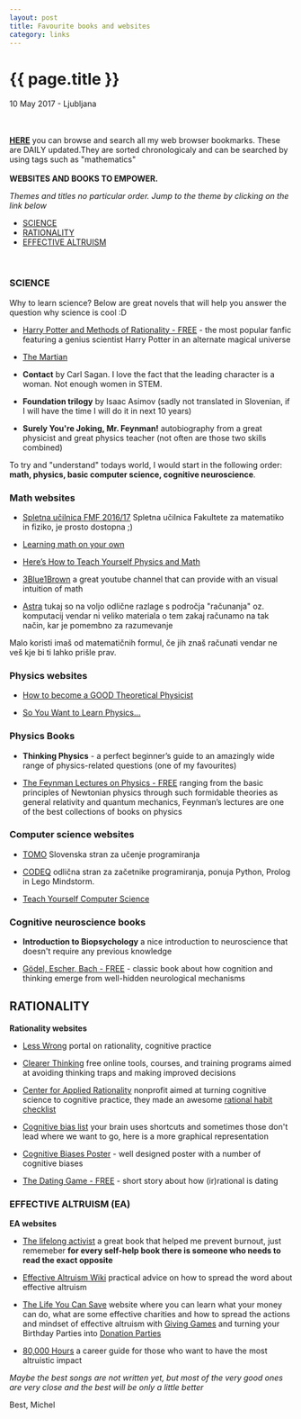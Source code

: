 ```yaml
---
layout: post
title: Favourite books and websites
category: links
---
```


{{ page.title }}
================

<p class="meta">10 May 2017 - Ljubljana</p>

<br><br>
[**HERE**](https://www.bibsonomy.org/user/michelc) you can browse and search all my web browser bookmarks. These are DAILY updated.They are sorted chronologicaly and can be searched by using tags such as "mathematics"
<br><br>
**WEBSITES AND BOOKS TO EMPOWER.**

*Themes and titles no particular order. Jump to the theme by clicking on the link below*

- [SCIENCE](#science)
- [RATIONALITY](#rationality)
- [EFFECTIVE ALTRUISM](#effective-altruism-(EA))

<br>

### SCIENCE

Why to learn science? Below are great novels that will help you answer the question why science is cool :D

- [Harry Potter and Methods of Rationality - FREE](http://hpmor.com/) - the most popular fanfic featuring a genius scientist Harry Potter in an alternate magical universe

- [The Martian](https://www.readanybook.com/ebook/the-martian-565265)

- **Contact** by Carl Sagan. 
 I love the fact that the leading character is a woman. Not enough women in STEM.

- **Foundation trilogy** by Isaac Asimov (sadly not translated in Slovenian, if I will have the time I will do it in next 10 years)

- **Surely You're Joking, Mr. Feynman!** autobiography from a great physicist and great physics teacher (not often are those two skills combined)

To try and "understand" todays world, I would start in the following order: **math, physics, basic computer science, cognitive neuroscience**.

### Math websites

- [Spletna učilnica FMF 2016/17](https://ucilnica.fmf.uni-lj.si/login/index.php) Spletna učilnica Fakultete za matematiko in fiziko, je prosto dostopna ;)

- [Learning math on your own](https://medium.com/@amathstudent/learning-math-on-your-own-39fe90c3536b)

- [Here’s How to Teach Yourself Physics and Math](https://futurism.com/want-physicist-heres-guide/)

- [3Blue1Brown](https://www.youtube.com/channel/UCYO_jab_esuFRV4b17AJtAw) a great youtube channel that can provide with an visual intuition of math

- [Astra](http://astra.si/) tukaj so na voljo odlične razlage s področja "računanja" oz. komputacij vendar ni veliko materiala o tem zakaj računamo na tak način, kar je pomembno za razumevanje

 Malo koristi imaš od matematičnih formul, če jih znaš računati vendar ne veš kje bi ti lahko prišle prav. 

### Physics websites

- [How to become a GOOD Theoretical Physicist](http://www.staff.science.uu.nl/~gadda001/goodtheorist/index.html)

- [So You Want to Learn Physics...](https://www.susanjfowler.com/blog/2016/8/13/so-you-want-to-learn-physics)

### Physics Books

- **Thinking Physics** - a perfect beginner’s guide to an amazingly wide range of physics-related questions (one of my favourites)

- [The Feynman Lectures on Physics - FREE](http://feynmanlectures.caltech.edu/) ranging from the basic principles of Newtonian physics through such formidable theories as general relativity and quantum mechanics, Feynman’s lectures are one of the best collections of books on physics

### Computer science websites

- [TOMO](https://www.projekt-tomo.si/accounts/login/?next=/course/17/) Slovenska stran za učenje programiranja 

- [CODEQ](https://codeq.si/?s=login) odlična stran za začetnike programiranja, ponuja Python, Prolog in Lego Mindstorm.

- [Teach Yourself Computer Science](https://teachyourselfcs.com/)

### Cognitive neuroscience books

- **Introduction to Biopsychology** a nice introduction to neuroscience that doesn't require any previous knowledge 

- [Gödel, Escher, Bach - FREE](https://www.physixfan.com/wp-content/files/GEBen.pdf) - classic book about how cognition and thinking emerge from well-hidden neurological mechanisms

## RATIONALITY

**Rationality websites**

- [Less Wrong](http://lesswrong.com/) portal on rationality, cognitive practice

- [Clearer Thinking](http://www.clearerthinking.org/) free online tools, courses, and training programs aimed at avoiding thinking traps and making improved decisions 

- [Center for Applied Rationality](http://rationality.org/) nonprofit aimed at turning cognitive science to cognitive practice, they made an awesome [rational habit checklist](http://2ho3pq1fpuw423qecr4886n1.wpengine.netdna-cdn.com/wp-content/uploads/2013/01/checklist_of_rationality_habits.pdf)

- [Cognitive bias list](http://rationalwiki.org/wiki/List_of_cognitive_biases) your brain uses shortcuts and sometimes those don't lead where we want to go, here is a more graphical representation

- [Cognitive Biases Poster](http://ritholtz.com/wp-content/uploads/2016/09/1-71TzKnr7bzXU_l_pU6DCNA.jpeg) -  well designed poster with a number of cognitive biases

- [The Dating Game - FREE](http://people.duke.edu/~dandan/stories/Dating.pdf) - short story about how (ir)rational is dating
 
### EFFECTIVE ALTRUISM (EA)

**EA websites**

- [The lifelong activist](http://lifelongactivist.com/) a great book that helped me prevent burnout, just rememeber **for every self-help book there is someone who needs to read the exact opposite**

- [Effective Altruism Wiki](http://wiki.effectivealtruismhub.com/index.php?title=Effective_Altruism_Wiki) practical advice on how to spread the 
  word about effective altruism
  
- [The Life You Can Save](https://www.thelifeyoucansave.org/) website where you can learn what your money can do, what are some effective charities and how to spread the actions and mindset of effective altruism with [Giving Games](https://www.thelifeyoucansave.org/Giving-Games/Resources/Instruction-Manual) and turning your Birthday Parties into [Donation Parties](https://www.thelifeyoucansave.org/Blog/ID/185/Donate-your-birthday-and-raise-money-for-charity)

- [80,000 Hours](http://rationality.org/) a career guide for those who want to have the most altruistic impact



*Maybe the best songs are not written yet, but most of the very good ones are very close and the best will be only a little better*

Best,
Michel
